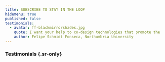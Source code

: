 ```yaml
---
title: SUBSCRIBE TO STAY IN THE LOOP
hidemenu: true
published: false
testimonials:
  - avatar: ff-blackmirrorshades.jpg
    quote: I want your help to co-design technologies that promote the reuse of second-hand goods and materials in contemporary urban contexts.
    author: Felipe Schmidt Fonseca, Northumbria University
---
```

### Testimonials {.sr-only}
